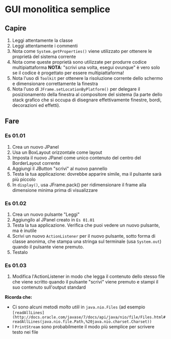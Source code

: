 # GUI monolitica semplice

## Capire
1. Leggi attentamente la classe
2. Leggi attentamente i commenti
3. Nota come ``System.getProperties()`` viene utilizzato per ottenere le proprietà del sistema corrente
4. Nota come queste proprietà sono utilizzate per produrre codice multipiattaforma
   **NOTA**: "scrivi una volta, esegui ovunque" è vero solo se il codice è progettato per essere multipiattaforma!
5. Nota l'uso di ``Toolkit`` per ottenere la risoluzione corrente dello schermo e dimensionare correttamente la finestra
6. Nota l'uso di ``JFrame.setLocationByPlatform()`` per delegare il posizionamento della finestra al compositore del sistema (la parte dello stack grafico che si occupa di disegnare effettivamente finestre, bordi, decorazioni ed effetti).

## Fare
### Es 01.01
1. Crea un nuovo JPanel
2. Usa un BoxLayout orizzontale come layout
3. Imposta il nuovo JPanel come unico contenuto del centro del BorderLayout corrente
4. Aggiungi il JButton "scrivi" al nuovo pannello
5. Testa la tua applicazione: dovrebbe apparire simile, ma il pulsante sarà più piccolo
6. In ``display()``, usa JFrame.pack() per ridimensionare il frame alla dimensione minima prima di visualizzare

### Es 01.02
1. Crea un nuovo pulsante "Leggi"
2. Aggiungilo al JPanel creato in ``Es 01.01``
3. Testa la tua applicazione. Verifica che puoi vedere un nuovo pulsante, ma è inutile
4. Scrivi un nuovo ``ActionListener`` per il nuovo pulsante, sotto forma di classe anonima, che stampa una stringa sul terminale (usa ``System.out``) quando il pulsante viene premuto.
5. Testalo

### Es 01.03
1. Modifica l'ActionListener in modo che legga il contenuto dello stesso file che viene scritto quando il pulsante "scrivi" viene premuto e stampi il suo contenuto sull'output standard

**Ricorda che:**
* Ci sono alcuni metodi _molto utili_ in `java.nio.Files` (ad esempio `[readAllLines](http://docs.oracle.com/javase/7/docs/api/java/nio/file/Files.html#readAllLines(java.nio.file.Path,%20java.nio.charset.Charset))`
* I `PrintStream` sono probabilmente il modo più semplice per scrivere testo nei file
